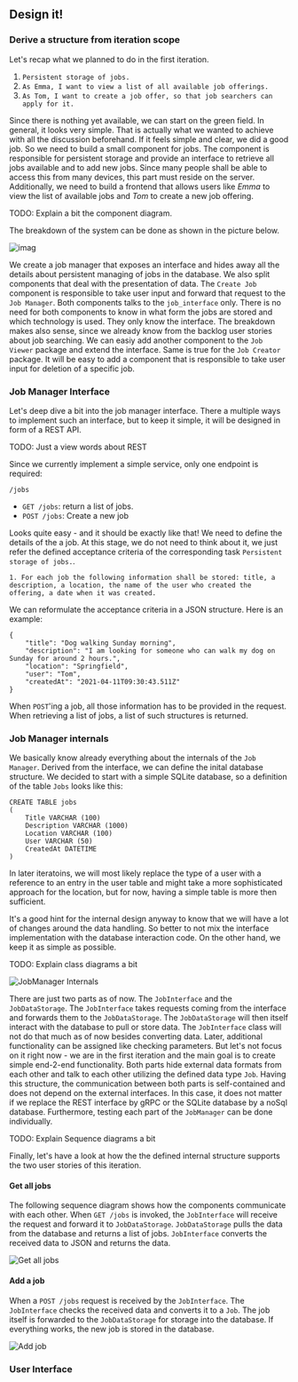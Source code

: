 ## Design it!

### Derive a structure from iteration scope

Let's recap what we planned to do in the first iteration.

1. `Persistent storage of jobs.`
2. `As Emma, I want to view a list of all available job offerings.`
3. `As Tom, I want to create a job offer, so that job searchers can apply for it.`

Since there is nothing yet available, we can start on the green field. In general, it looks very simple. That is actually what we wanted to achieve with all the discussion beforehand. If it feels simple and clear, we did a good job.
So we need to build a small component for jobs. The component is responsible for persistent storage and provide an interface to retrieve all jobs available and to add new jobs. Since many people shall be able to access this from many devices, this part must reside on the server.
Additionally, we need to build a frontend that allows users like _Emma_ to view the list of available jobs and _Tom_ to create a new job offering.

TODO: Explain a bit the component diagram.

The breakdown of the system can be done as shown in the picture below.

![imag](out/310_design_it_components/Design%20it!%20First%20iteration.png)

We create a job manager that exposes an interface and hides away all the details about persistent managing of jobs in the database.
We also split components that deal with the presentation of data. The `Create Job` component is responsible to take user input and forward that request to the `Job Manager`. Both components talks to the `job_interface` only. There is no need for both components to know in what form the jobs are stored and which technology is used. They only know the interface.
The breakdown makes also sense, since we already know from the backlog user stories about job searching. We can easiy add another component to the `Job Viewer` package and extend the interface. Same is true for the `Job Creator` package. It will be easy to add a component that is responsible to take user input for deletion of a specific job.

### Job Manager Interface

Let's deep dive a bit into the job manager interface. There a multiple ways to implement such an interface, but to keep it simple, it will be designed in form of a REST API.

TODO: Just a view words about REST

Since we currently implement a simple service, only one endpoint is required:

`/jobs`
- `GET /jobs`: return a list of jobs.
- `POST /jobs`: Create a new job

Looks quite easy - and it should be exactly like that! We need to define the details of the a job. At this stage, we do not need to think about it, we just refer the defined acceptance criteria of the corresponding task `Persistent storage of jobs.`.

`1. For each job the following information shall be stored: title, a description, a location, the name of the user who created the offering, a date when it was created.`

We can reformulate the acceptance criteria in a JSON structure.
Here is an example:

```
{
    "title": "Dog walking Sunday morning",
    "description": "I am looking for someone who can walk my dog on Sunday for around 2 hours.",
    "location": "Springfield",
    "user": "Tom",
    "createdAt": "2021-04-11T09:30:43.511Z"
}
```

When `POST`'ing a job, all those information has to be provided in the request. When retrieving a list of jobs, a list of such structures is returned.

### Job Manager internals

We basically know already everything about the internals of the `Job Manager`. Derived from the interface, we can define the inital database structure. We decided to start with a simple SQLite database, so a definition of the table `Jobs` looks like this:

```
CREATE TABLE jobs
(
    Title VARCHAR (100)
    Description VARCHAR (1000)
    Location VARCHAR (100)
    User VARCHAR (50)
    CreatedAt DATETIME
)
```

In later iteratoins, we will most likely replace the type of a user with a reference to an entry in the user table and might take a more sophisticated approach for the location, but for now, having a simple table is more then sufficient.

It's a good hint for the internal design anyway to know that we will have a lot of changes around the data handling. So better to not mix the interface implementation with the database interaction code. On the other hand, we keep it as simple as possible.

TODO: Explain class diagrams a bit

![JobManager Internals](out/310_design_it_components/Job%20Manager%20class%20diagram.png)

There are just two parts as of now. The `JobInterface` and the `JobDataStorage`. The `JobInterface` takes requests coming from the interface and forwards them to the `JobDataStorage`. The `JobDataStorage` will then itself interact with the database to pull or store data.
The `JobInterface` class will not do that much as of now besides converting data. Later, additional functionality can be assigned like checking parameters. But let's not focus on it right now - we are in the first iteration and the main goal is to create simple end-2-end functionality.
Both parts hide external data formats from each other and talk to each other utilizing the defined data type `Job`. Having this structure, the communication between both parts is self-contained and does not depend on the external interfaces. In this case, it does not matter if we replace the REST interface by gRPC or the SQLite database by a noSql database.
Furthermore, testing each part of the `JobManager` can be done individually.

TODO: Explain Sequence diagrams a bit

Finally, let's have a look at how the the defined internal structure supports the two user stories of this iteration.

#### Get all jobs

The following sequence diagram shows how the components communicate with each other.
When `GET /jobs` is invoked, the `JobInterface` will receive the request and forward it to `JobDataStorage`. `JobDataStorage` pulls the data from the database and returns a list of jobs. `JobInterface` converts the received data to JSON and returns the data.

![Get all jobs](out/310_design_it_components/Job%20Manager%20Sequence%20diagram%20-%20Get%20jobs.png)

#### Add a job

When a `POST /jobs` request is received by the `JobInterface`. The `JobInterface` checks the received data and converts it to a `Job`. The job itself is forwarded to the `JobDataStorage` for storage into the database. If everything works, the new job is stored in the database.

![Add job](out/310_design_it_components/Job%20Manager%20Sequence%20diagram%20-%20Add%20job.png)

### User Interface